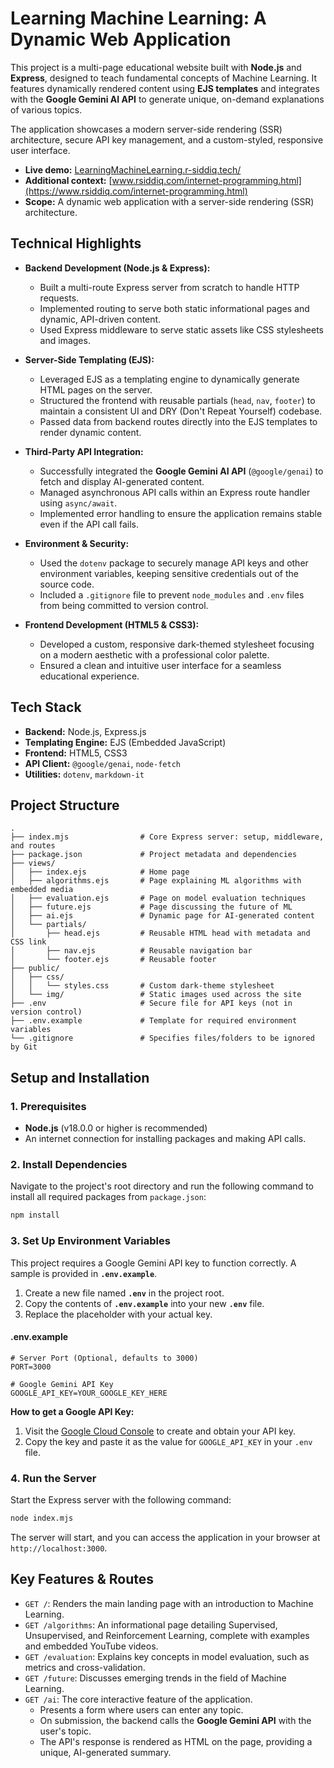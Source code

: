 # Learning Machine Learning: A Dynamic Web Application

This project is a multi-page educational website built with **Node.js** and **Express**, designed to teach fundamental concepts of Machine Learning. It features dynamically rendered content using **EJS templates** and integrates with the **Google Gemini AI API** to generate unique, on-demand explanations of various topics.

The application showcases a modern server-side rendering (SSR) architecture, secure API key management, and a custom-styled, responsive user interface.

  - **Live demo:** [LearningMachineLearning.r-siddiq.tech/](https://learning-machine-learning.r-siddiq.tech/)
  - **Additional context:** [www.rsiddiq.com/internet-programming.html](https://www.rsiddiq.com/internet-programming.html)
  - **Scope:** A dynamic web application with a server-side rendering (SSR) architecture.

## Technical Highlights

  * **Backend Development (Node.js & Express):**

      * Built a multi-route Express server from scratch to handle HTTP requests.
      * Implemented routing to serve both static informational pages and dynamic, API-driven content.
      * Used Express middleware to serve static assets like CSS stylesheets and images.

  * **Server-Side Templating (EJS):**

      * Leveraged EJS as a templating engine to dynamically generate HTML pages on the server.
      * Structured the frontend with reusable partials (`head`, `nav`, `footer`) to maintain a consistent UI and DRY (Don't Repeat Yourself) codebase.
      * Passed data from backend routes directly into the EJS templates to render dynamic content.

  * **Third-Party API Integration:**

      * Successfully integrated the **Google Gemini AI API** (`@google/genai`) to fetch and display AI-generated content.
      * Managed asynchronous API calls within an Express route handler using `async/await`.
      * Implemented error handling to ensure the application remains stable even if the API call fails.

  * **Environment & Security:**

      * Used the `dotenv` package to securely manage API keys and other environment variables, keeping sensitive credentials out of the source code.
      * Included a `.gitignore` file to prevent `node_modules` and `.env` files from being committed to version control.

  * **Frontend Development (HTML5 & CSS3):**

      * Developed a custom, responsive dark-themed stylesheet focusing on a modern aesthetic with a professional color palette.
      * Ensured a clean and intuitive user interface for a seamless educational experience.

## Tech Stack

  * **Backend:** Node.js, Express.js
  * **Templating Engine:** EJS (Embedded JavaScript)
  * **Frontend:** HTML5, CSS3
  * **API Client:** `@google/genai`, `node-fetch`
  * **Utilities:** `dotenv`, `markdown-it`

## Project Structure

```
.
├── index.mjs                # Core Express server: setup, middleware, and routes
├── package.json             # Project metadata and dependencies
├── views/
│   ├── index.ejs            # Home page
│   ├── algorithms.ejs       # Page explaining ML algorithms with embedded media
│   ├── evaluation.ejs       # Page on model evaluation techniques
│   ├── future.ejs           # Page discussing the future of ML
│   ├── ai.ejs               # Dynamic page for AI-generated content
│   └── partials/
│       ├── head.ejs         # Reusable HTML head with metadata and CSS link
│       ├── nav.ejs          # Reusable navigation bar
│       └── footer.ejs       # Reusable footer
├── public/
│   ├── css/
│   │   └── styles.css       # Custom dark-theme stylesheet
│   └── img/                 # Static images used across the site
├── .env                     # Secure file for API keys (not in version control)
├── .env.example             # Template for required environment variables
└── .gitignore               # Specifies files/folders to be ignored by Git
```

## Setup and Installation

### 1\. Prerequisites

  * **Node.js** (v18.0.0 or higher is recommended)
  * An internet connection for installing packages and making API calls.

### 2\. Install Dependencies

Navigate to the project's root directory and run the following command to install all required packages from `package.json`:

```bash
npm install
```

### 3\. Set Up Environment Variables

This project requires a Google Gemini API key to function correctly. A sample is provided in **`.env.example`**.

1.  Create a new file named **`.env`** in the project root.
2.  Copy the contents of **`.env.example`** into your new **`.env`** file.
3.  Replace the placeholder with your actual key.

#### .env.example

```
# Server Port (Optional, defaults to 3000)
PORT=3000

# Google Gemini API Key
GOOGLE_API_KEY=YOUR_GOOGLE_KEY_HERE
```

**How to get a Google API Key:**

1.  Visit the [Google Cloud Console](https://console.cloud.google.com/) to create and obtain your API key.
2.  Copy the key and paste it as the value for `GOOGLE_API_KEY` in your `.env` file.

### 4\. Run the Server

Start the Express server with the following command:

```bash
node index.mjs
```

The server will start, and you can access the application in your browser at `http://localhost:3000`.

## Key Features & Routes

  * `GET /`: Renders the main landing page with an introduction to Machine Learning.
  * `GET /algorithms`: An informational page detailing Supervised, Unsupervised, and Reinforcement Learning, complete with examples and embedded YouTube videos.
  * `GET /evaluation`: Explains key concepts in model evaluation, such as metrics and cross-validation.
  * `GET /future`: Discusses emerging trends in the field of Machine Learning.
  * `GET /ai`: The core interactive feature of the application.
      * Presents a form where users can enter any topic.
      * On submission, the backend calls the **Google Gemini API** with the user's topic.
      * The API's response is rendered as HTML on the page, providing a unique, AI-generated summary.